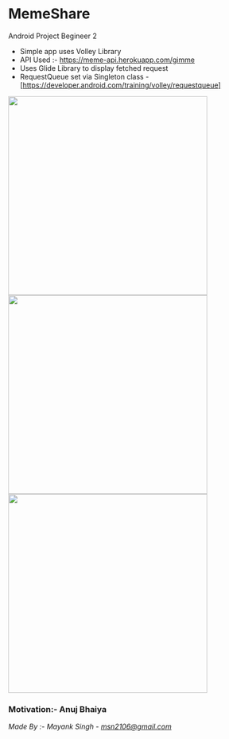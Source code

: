 # MemeShare
Android Project Begineer 2
- Simple app uses Volley Library
- API Used :- https://meme-api.herokuapp.com/gimme
- Uses Glide Library to display fetched request
- RequestQueue set via Singleton class - [https://developer.android.com/training/volley/requestqueue]

<div align="left">
  
  <img src = "https://github.com/msn2106/MemeShare/blob/main/SS2.png" height = 400>
  <img src = "https://github.com/msn2106/MemeShare/blob/main/SS3.png" height = 400>
  <img src = "https://github.com/msn2106/MemeShare/blob/main/SS1.png" height = 400>
</div>
  
 ### Motivation:- Anuj Bhaiya
  
 *Made By :- Mayank Singh - msn2106@gmail.com*
